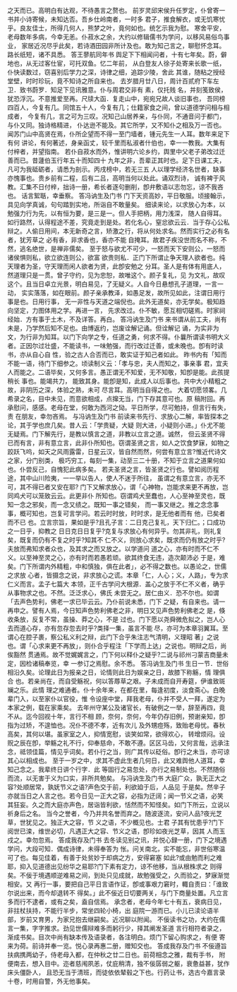<!-- { "loadSidebar": true } -->
之天而已。高明白有达观，不待愚言之赘也。
前岁灵邱宋侯升任罗定，仆曾寄一书并小诗寄候，未知达否。吾乡仕岭南者，一时多
君子，推食解衣，或无饥寒忧乎。良友佳士，所得几何人，熊梦之叶，竟何如也。统乞示我为慰。
寒舍平安，老母数年多病，今幸无恙。仆菽水之余，大约以修辑儒书为学问，以移风易俗鸟事业，
家居近况尽乎此矣，若诗酒田园非所计及也。敢为知己言之，聊慰怀念耳。路长纸短，诸不具悉。
答王蓼航同年书
舆足下下相闻问者，十有七年矣。蔚，僻地也，从无过客仕宦，可托双鱼。忆二年前，
从白登友人徐子处寄来长歌一纸，仆快读数过，窃喜别后学力之深，诗律之细，追踪少陵，舍此
其谁，随粘之授经堂壁，时时珍玩，竟不知诗之所自来也。
去岁腊月廿八日，周计百贰府下车左卫．致书蔚罗．知足下见讯雅意。仆与周君交非有
素，仅托贱
名，并刻笺致侯，犹恐浮沉。不意推爱至再。尺牍大函．复走山中，宛宛兄故人谈旧事也，
吾同榜四百人，今复有几。同馆五十人，今复有几；仕籍家食之间，曾以道德学问相与相成者，
今复有几，言之可为三叹。况知己山居养亲，与仆同，不通音问于都门，与仆又同。独诗格精进，
仆达逊不能及。其它所学，又不知仆之相及万一否也。
闻苏门山中高贤在焉，仆所企望而不得一至门墙者，锺元先生一人耳。数年来足下有何
讲论，有何著述，身亲函丈，较千里而私淑者什伯也，幸一一教我。大集有付梓者，并望指南。
若仆自菽水而外，惟讲明六论乡约，舆里中父老子弟改过迁善而已。昔蘧伯玉行年五十而知四十
九年之非，吾辈正其时也。足下日课工夫，凡可为我砥砺者，请悉为剖示。丙戌榜中，若无三五
人以理学经济名世者，缺事亦愧事也。贵乡前有二程，后有二吕，高明当何以处此。诵双烈诗，
诚有裨于风教。汇集不日付梓，拙诗一册，希长者逐句删削，卽弁敷语以志勿忘，谅不我吝也。
话言絮聒，幸垂察。
答冯讷生及门书
门下天资高妙，平日敬服。顷接翰示，具见向学真诚，句句踏到实地，所诣自不敢量矣。
细读来论，以求放心为本，以勉强力行为先，以有恒为要，是三是一。但人手把柄，用力浅深，
随人自得耳。如行路然，认得程途不差，究竟走到是处。若化名心，窒忿欲云云．当于存心公私
辩之。人偷日用间，本无新奇之言，矫激之行，将从何处求名。然而实行之必有名者，犹芳草之
必有香，非求香也，香亦不能
自掩耳。故君子疾没世而名不称，不然，逃名绝世，是禅非儒矣。
至于怒与欲尤不可少，一怒而天下安则公，一怒而诸侯惧则私，欲立欲连则公，欲富
欲贵则私．正门下所谓止争天理人欲者也。纯天理者为圣，守天理而闲人欲者为贤，此卽安勉之
分耳。圣人是有体有用底人，然道理只是一贯。曾子守约，见为忠恕，故唯这个。颜子复礼，见
为文礼，故叹这个。且当日卓立光景，明白易见，了无疑义。人自今日悬想孔子道理，一言一动，
实实落落，如在眼前。颜子亲承教泽，如愚足发，故所见如此，注谓日用行事是也。日用行事，
无一非性与天道之端倪也。此外无道矣，亦无学矣。极知趋向坚定，力图体用之学。再进一言，
先求改过。仆不敏，愿互相切磋焉。时家祠经始．方有事于土木，不及详答。再白。
答冯讷生及门书
来书谓从前工夫，尚有未是，乃学然后知不足也。由博返约，岂废诠解记诵。但诠解记
诵，为实非为文，为行非为知耳。以门下向学之专，任道之勇，何求不得。仆曩所谓读书明大义
者。正因尔过壮盛，不能读书，一味勉强，而行改过迁善，或未晚也。卽有时读书，亦从自心自
性，验之古人合否而已，敢实证于知己者如此。
昨书内有「知而不能一语，待门下细参之。顷读制义云：「孝与忠，夫人而知之，事亲事
君，宜夫人而能之。二语毕矣，又何多言。愚正谓无不知爱，无不知敬，知卽是能。此孩提稍长
事也。能竭共力，
能致其身。能卽是知，此成人以后事也。共中大小精粗之故，非阴历之深，体验之熟，未可
尽言耳。高明当自得之也。
大着切愿领畧。几希录之名，目中未见，而意欲相成，点撺无当，门下存其意可也。原
稿附回。再承慰问，感感。老母在堂，何敢为西河之恸。平日所学，尽可勉持，但言行有失，责
在朋友，幸勿吝焉。
与冯讷生及门书
前读来书先行、求放心二解，率皆探本之论，其于学也庶几矣。昔人云：「学贵疑，大疑
则大进，小疑则小进。」仆尤不能无疑焉。门下解先行，是教以慎言之道，非教以立言之道。诚然，
但云圣贤不得已而有言，非有意立言，此非仆所知也。窃谓圣贤之言，如人之饮食梦寐，如物之
跤跃飞呜，如天之风雨露雷，日星云汉，皆自然而然，何尝有意立言?惟近代诗文之家，分门别类，
极巧穷工，每刻一集，动至三二十册，不知于立言之道果何如也。仆尝反己，自愧犯此病多矣。
若夫圣贤之言，皆圣贤之行也。譬如阅历程途，其中山川险夷，一一举以告人，使人不迷于所往，
虽谓之有意立言，亦无不可，其不得已者又安在耶?
门下又解求放心，谓「心神物，岂能求来更不再放，岂同鸡犬可以笼致云云。此更非仆
所知也。窃谓鸡犬至蠢也，人心至神至灵也，既知一念之邪矣，而一念又绩之。既知一事之错矣，
而一事又继之。推之念念事事，概可知也，岂复可言学问。若云时时放，时时求，是无他者而有
他，已矣者而不已
也。立言宗旨，果如是乎?且孔子言：二日克己复礼，天下归仁。；口成功之一日乎，抑教之
日日克日日复乎?克复与求放心有何异乎。勿其非礼，则礼复矣，既复而仍有不复之时乎?知其不
仁不义，则放心求矣，既求而仍有放之时乎?夫放而弗知求者众也，及其求之而又放之。以学道问
道之心，亦有时而不仁不义。以至神至灵之心，亦有时而若愚若顽。欲其终食无违，造次颠沛必
于是，难矣。门下所谓内外精粗，中和慎独，俱在此者」，必不得之数也。以愚论之，世儒之求放
心者，皆摄念之说，非求放心之谎。本章「仁，人心；义，人路」，专为求仁义而言。孟子七篇大
本领，正千古学问大根源．盖心之放于不仁不义者，确乎从事物求之也。不然。泛泛求心，佛氏
未尝无之。居仁由义．恐不尔也。如谓「去声色势利，佛老一求已毕云云。乃仆前说未悉，门下
之疑，有自来也。请一再申之。譬有人焉，今日知声色势利佛老之非，明日又见声色势利佛老之
是，倏收条放，反复不常，虽操、莽之心，不是
过也。门下愿以尧舜微危拟之，岂人心去而道心存，亦有忽存忽去时乎?类择一集，虽言不能
尽，亦可为本章羽翼耳。至谓心在腔子裹，察公私义利之辩，此门下合乎朱注志气清明，义理昭
著」之说也。谓「心求来更不再放」，则仆合乎程注「下学而上达」之说也。明辩之后，尚俟豁然
贯通焉。故不觉娓娓言之，门下何以释仆之疑乎?二说与祁州刁蒙吉商量未定，因检诸稿奉览，幸
一参订之焉慰。余不悉。
答冯讷生及门书
生日一节．世俗相沿久矣。论理此日为报亲之日，论情则此日为娱亲之日，故膝下称觞，情
理俱合
也。若亲尚在，而自受觞祝，何以答蓐草之艰。子未成而自开寿筵，伊谁致斑斓之乐。此情
理之难通者。仆十余年来，在都在里，每逢初度，淡食斋心。白晚辈门入，以至家仆以官役，惟
令设座中堂，拜我老母，仆并不受人一拜，遂定为本家之例，载在家乘矣。
去年州守某公及诸官长，有破例之一举，辞至再四，竟不从。迄今回视十年，言行不相
顾，奈何，奈何，今年仍存旧例，预谢亲知，卽指为过矫，不遑恤也。况仆不德不孝，近有次儿
及外甥痘殇，致贻老母忧。春秋高矣，其何以堪。虽家室之人，抑情宽慰，谈笑如常，欲得欢心，
转增烦闷。设贶之辰在卽，举觞之礼不行，仰奉慈命，不敢不遵。区区马齿，又何言哉，远承注
念，祗领佳篇，情见乎词矣。若仆行之当，则广其传以砭俗。卽行之未当，亦可谅其心以相成也。
至于一岁之中，求其不虚此生者几何日，此又难舆他人道耳，幸知己念之。我辈终日讲个行字．此
等固行之易忽处，亦行之易制处也。不然随俗而流，以无害于义为口实，非所共勉矣。
与冯讷生及门书
大庭广众，孰无正大之容?处顺居常，孰妩节义之语?声色交于前，利欲廹于后，人品见
于是矣。然辛子亦就当日之人言之也。若今日见一正大之容，必指为迂阔；闻一节义之语，必笑
其狂妄。久之而大庭亦声色，居诣皆利欲，恬然而不知怪矣。如门下所云，立说以祈身后之名。
当今之誉者，今乃并共名誉而弃之。随波逐流，安问人品?夜光芝草，世犹见之。独正大之容，节
义之语，不少概见也。士君
子其有忧患乎?门下阅世已滦，维世必切，凡遇正大之容、节义之语，卽珍如夜光芝草，因其
人而玉戍之。幸勿忽焉。
答成我存及门书
去冬读见别之讯，并悦心録一册，门下之境遇学问，大段可知．偶成诗律，未得奉答为
怅。问关南北，实不能忘，非世俗寒温可了也。每见佳着，有善于处贫妙于却病之方，安得窘塞
如此?或由勉而利之难耶，抑入见道德出见纷华之易耶?门下素有定力，谅不他移，当从根株求之
则得矣。不佞于境遇顺逆难易之间，到处只见成就，故勉强受之，久而验之，梦寐渐觉相安。又
再行一事，要把自己平日言语作证，卽或事艰力窘时，輙自责曰：「谁致尔说出来，而今却退转不
得矣。」此不佞近日切要两关，与门下商量处置。凡立言多而行不逮者，或有之矣，盍自信焉。
承念者，老母今年七十有五，衰病日见，非拄杖扶持，不能行半步，常坐四轮小椅，出
庭院一游而已。小儿已渎论语半部，岁前又育男，为家兄抱去继嗣矣。近况聊以附闻。
不佞读书之功，大约在儒言一集，字字推求。劲见世儒辩难多而躬行少，择其阐发圣道
言行相符者录之，渐成书矣。目次中尚有缺本传及语录者，各注明白。烦门下留心购求之，有便
寄来为荷。前诗并奉一览。悦心录再惠二册，赠知交也。
答成我存及门书
不佞遵旨扶病携两幼子，侍老母入都，在仲秋之廿二日也。前荷相念之雅，裁有手书，
附便南去，想入目中。迩者慈闱夙恙，仗庇稍清，独不佞孱弱之躯，衰惫益甚，犹作床头僵卧人，
且恐无当于清班，而徒依依辇毂之下也。行药让书，选古今嘉言录十卷，时用自警，外无他事矣。
